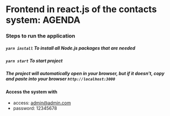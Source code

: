 # Frontend in react.js of the contacts system: AGENDA

### Steps to run the application

##### `yarn install` To install all Node.js packages that are needed
##### `yarn start` To start project
##### The project will automatically open in your browser, but if it doesn't, copy and paste into your browser `http://localhost:3000`<br />

#### Access the system with
 - access: admin@admin.com
 - password: 12345678
